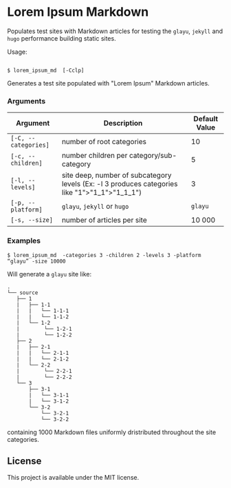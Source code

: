 # Lorem Ipsum Markdown

Populates test sites with Markdown articles for testing the `glayu`, `jekyll` and `hugo` performance building static sites. 
 
Usage:

```console

$ lorem_ipsum_md  [-Cclp]

```

Generates a test site populated with "Lorem Ipsum" Markdown articles.


### Arguments

Argument | Description | Default Value
------------ | ------------- | ------------- |
`[-C, --categories]` | number of root categories | 10
`[-c, --children]` | number children per category/sub-category | 5
`[-l, --levels]` | site deep, number of subcategory levels (Ex: -l 3 produces categories like "1">"1_1">"1_1_1")| 3
`[-p, --platform]` | `glayu`, `jekyll` or `hugo` | `glayu`
`[-s, --size]` | number of articles per site | 10 000

### Examples

```console
$ lorem_ipsum_md  -categories 3 -children 2 -levels 3 -platform “glayu” -size 10000
```

Will generate a `glayu` site like:

```
.
└── source
   ├── 1
   |   ├── 1-1
   |   |   └── 1-1-1
   |   |   └── 1-1-2
   |   └── 1-2
   |        └── 1-2-1
   |        └── 1-2-2
   ├── 2
   |   ├── 2-1
   |   |   └── 2-1-1
   |   |   └── 2-1-2
   |   └── 2-2
   |        └── 2-2-1
   |        └── 2-2-2
   └── 3
       ├── 3-1
       |   └── 3-1-1
       |   └── 3-1-2
       └── 3-2
           └── 3-2-1
           └── 3-2-2
```

containing 1000 Markdown files uniformly dristributed throughout the site categories.

## License

This project is available under the MIT license.